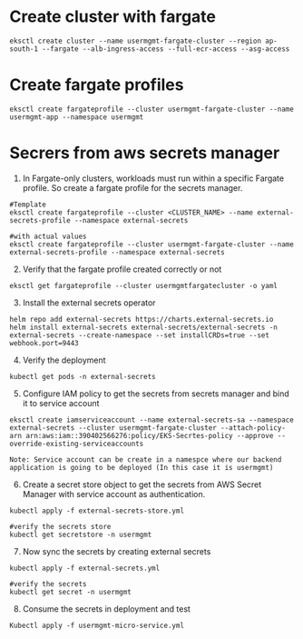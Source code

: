 # Create cluster with fargate

```console
eksctl create cluster --name usermgmt-fargate-cluster --region ap-south-1 --fargate --alb-ingress-access --full-ecr-access --asg-access
```

# Create fargate profiles

```console
eksctl create fargateprofile --cluster usermgmt-fargate-cluster --name usermgmt-app --namespace usermgmt
```

# Secrers from aws secrets manager

1. In Fargate-only clusters, workloads must run within a specific Fargate profile. So create a fargate profile for the secrets manager.
```console
#Template
eksctl create fargateprofile --cluster <CLUSTER_NAME> --name external-secrets-profile --namespace external-secrets

#with actual values
eksctl create fargateprofile --cluster usermgmt-fargate-cluster --name external-secrets-profile --namespace external-secrets
```
2. Verify that the fargate profile created correctly or not
```console
eksctl get fargateprofile --cluster usermgmtfargatecluster -o yaml
```
3. Install the external secrets operator
```consloe
helm repo add external-secrets https://charts.external-secrets.io
helm install external-secrets external-secrets/external-secrets -n external-secrets --create-namespace --set installCRDs=true --set webhook.port=9443
```
4. Verify the deployment
```console
kubectl get pods -n external-secrets
```
5. Configure IAM policy to get the secrets from secrets manager and bind it to service account
```console
eksctl create iamserviceaccount --name external-secrets-sa --namespace external-secrets --cluster usermgmt-fargate-cluster --attach-policy-arn arn:aws:iam::390402566276:policy/EKS-Secrtes-policy --approve --override-existing-serviceaccounts

Note: Service account can be create in a namespce where our backend application is going to be deployed (In this case it is usermgmt)
```
6. Create a secret store object to get the secrets from AWS Secret Manager with service account as authentication.
```console
kubectl apply -f external-secrets-store.yml

#verify the secrets store
kubectl get secretstore -n usermgmt
```
7. Now sync the secrets by creating external secrets
```console
kubectl apply -f external-secrets.yml

#verify the secrets
kubectl get secret -n usermgmt
```
8. Consume the secrets in deployment and test
```console
Kubectl apply -f usermgmt-micro-service.yml
```



